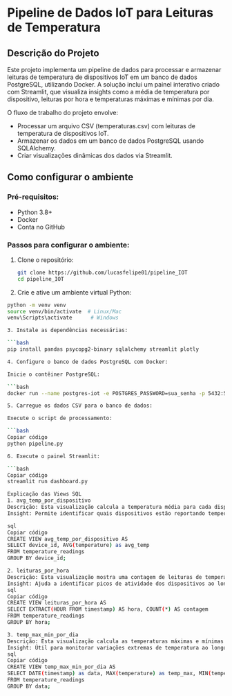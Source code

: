 # Pipeline de Dados IoT para Leituras de Temperatura

## Descrição do Projeto
Este projeto implementa um pipeline de dados para processar e armazenar leituras de temperatura de dispositivos IoT em um banco de dados PostgreSQL, utilizando Docker. A solução inclui um painel interativo criado com Streamlit, que visualiza insights como a média de temperatura por dispositivo, leituras por hora e temperaturas máximas e mínimas por dia.

O fluxo de trabalho do projeto envolve:

- Processar um arquivo CSV (temperaturas.csv) com leituras de temperatura de dispositivos IoT.
- Armazenar os dados em um banco de dados PostgreSQL usando SQLAlchemy.
- Criar visualizações dinâmicas dos dados via Streamlit.

## Como configurar o ambiente

### Pré-requisitos:
- Python 3.8+
- Docker
- Conta no GitHub

### Passos para configurar o ambiente:
1. Clone o repositório:

   ```bash
   git clone https://github.com/lucasfelipe01/pipeline_IOT
   cd pipeline_IOT
2. Crie e ative um ambiente virtual Python:

```bash
python -m venv venv
source venv/bin/activate  # Linux/Mac
venv\Scripts\activate      # Windows

3. Instale as dependências necessárias:

```bash
pip install pandas psycopg2-binary sqlalchemy streamlit plotly

4. Configure o banco de dados PostgreSQL com Docker:

Inicie o contêiner PostgreSQL:

```bash
docker run --name postgres-iot -e POSTGRES_PASSWORD=sua_senha -p 5432:5432 -d postgres

5. Carregue os dados CSV para o banco de dados:

Execute o script de processamento:

```bash
Copiar código
python pipeline.py

6. Execute o painel Streamlit:

```bash
Copiar código
streamlit run dashboard.py

Explicação das Views SQL
1. avg_temp_por_dispositivo
Descrição: Esta visualização calcula a temperatura média para cada dispositivo.
Insight: Permite identificar quais dispositivos estão reportando temperaturas consistentemente mais altas ou mais baixas.

sql
Copiar código
CREATE VIEW avg_temp_por_dispositivo AS
SELECT device_id, AVG(temperature) as avg_temp
FROM temperature_readings
GROUP BY device_id;

2. leituras_por_hora
Descrição: Esta visualização mostra uma contagem de leituras de temperatura agrupadas por hora.
Insight: Ajuda a identificar picos de atividade dos dispositivos ao longo do dia.
sql
Copiar código
CREATE VIEW leituras_por_hora AS
SELECT EXTRACT(HOUR FROM timestamp) AS hora, COUNT(*) AS contagem
FROM temperature_readings
GROUP BY hora;

3. temp_max_min_por_dia
Descrição: Esta visualização calcula as temperaturas máximas e mínimas para cada dia.
Insight: Útil para monitorar variações extremas de temperatura ao longo do tempo.
sql
Copiar código
CREATE VIEW temp_max_min_por_dia AS
SELECT DATE(timestamp) as data, MAX(temperature) as temp_max, MIN(temperature) as temp_min
FROM temperature_readings
GROUP BY data;
